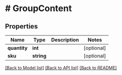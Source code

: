 # # GroupContent

## Properties

Name | Type | Description | Notes
------------ | ------------- | ------------- | -------------
**quantity** | **int** |  | [optional]
**sku** | **string** |  | [optional]

[[Back to Model list]](../../README.md#models) [[Back to API list]](../../README.md#endpoints) [[Back to README]](../../README.md)
